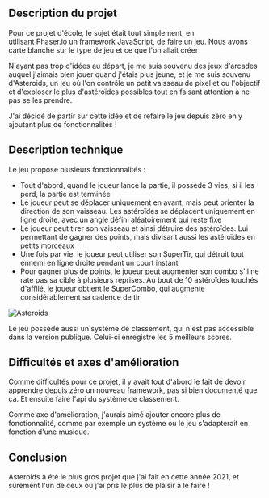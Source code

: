 ## Description du projet

Pour ce projet d'école, le sujet était tout simplement, en utilisant Phaser.io un framework JavaScript, de faire un jeu. Nous avons carte blanche sur le type de jeu et ce que l'on allait créer

N'ayant pas trop d'idées au départ, je me suis souvenu des jeux d'arcades auquel j'aimais bien jouer quand j'étais plus jeune, et je me suis souvenu d'Asteroids, un jeu où l'on contrôle un petit vaisseau de pixel et ou l'objectif et d'exploser le plus d'astéroïdes possibles tout en faisant attention à ne pas se les prendre.

J'ai décidé de partir sur cette idée et de refaire le jeu depuis zéro en y ajoutant plus de fonctionnalités !

## Description technique

Le jeu propose plusieurs fonctionnalités :

- Tout d'abord, quand le joueur lance la partie, il possède 3 vies, si il les perd, la partie est terminée
- Le joueur peut se déplacer uniquement en avant, mais peut orienter la direction de son vaisseau. Les astéroïdes se déplacent uniquement en ligne droite, avec un angle défini aléatoirement qui reste fixe
- Le joueur peut tirer son vaisseau et ainsi détruire des astéroïdes. Lui permettant de gagner des points, mais divisant aussi les astéroïdes en petits morceaux
- Une fois par vie, le joueur peut utiliser son SuperTir, qui détruit tout ennemi en ligne droite pendant un court instant
- Pour gagner plus de points, le joueur peut augmenter son combo s'il ne rate pas sa cible à plusieurs reprises. Au bout de 10 astéroïdes touchés d'affilé, le joueur obtient le SuperCombo, qui augmente considérablement sa cadence de tir

![Asteroids](../markdown-img/asteroids/asteroids.gif)

Le jeu possède aussi un système de classement, qui n'est pas accessible dans la version publique. Celui-ci enregistre les 5 meilleurs scores.

## Difficultés et axes d'amélioration

Comme difficultés pour ce projet, il y avait tout d'abord le fait de devoir apprendre depuis zéro un nouveau framework, pas si bien documenté que ça. Et ensuite faire l'api du système de classement.

Comme axe d'amélioration, j'aurais aimé ajouter encore plus de fonctionnalité, comme par exemple un système ou le jeu s'adapterait en fonction d'une musique.

## Conclusion

Asteroids a été le plus gros projet que j'ai fait en cette année 2021, et sûrement l'un de ceux où j'ai pris le plus de plaisir à le faire !
